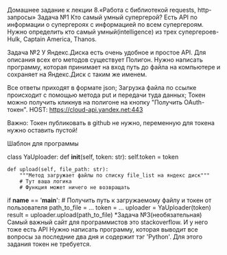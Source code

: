 Домашнее задание к лекции 8.«Работа с библиотекой requests, http-запросы»
Задача №1
Кто самый умный супергерой?
Есть API по информации о супергероях с информацией по всем супергероям. Нужно определить кто самый умный(intelligence) из трех супергероев- Hulk, Captain America, Thanos.

Задача №2
У Яндекс.Диска есть очень удобное и простое API. Для описания всех его методов существует Полигон. Нужно написать программу, которая принимает на вход путь до файла на компьютере и сохраняет на Яндекс.Диск с таким же именем.

Все ответы приходят в формате json;
Загрузка файла по ссылке происходит с помощью метода put и передачи туда данных;
Токен можно получить кликнув на полигоне на кнопку "Получить OAuth-токен".
HOST: https://cloud-api.yandex.net:443

Важно: Токен публиковать в github не нужно, переменную для токена нужно оставить пустой!

Шаблон для программы

class YaUploader:
    def __init__(self, token: str):
        self.token = token

    def upload(self, file_path: str):
        """Метод загружает файлы по списку file_list на яндекс диск"""
        # Тут ваша логика
        # Функция может ничего не возвращать


if __name__ == '__main__':
    # Получить путь к загружаемому файлу и токен от пользователя
    path_to_file = ...
    token = ...
    uploader = YaUploader(token)
    result = uploader.upload(path_to_file)
*Задача №3(необязательная)
Самый важный сайт для программистов это stackoverflow. И у него тоже есть API Нужно написать программу, которая выводит все вопросы за последние два дня и содержит тэг 'Python'. Для этого задания токен не требуется.

